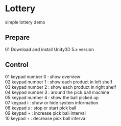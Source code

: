 # Lottery
simple lottery demo

## Prepare  
01 Download and install Unity3D 5.x version  

## Control  
01 keypad number 0 : show overview  
02 keypad number 1 : show each product in left shelf  
03 keypad number 2 : show each product in right shelf  
04 keypad number 3 : around the pick ball machine  
05 keypad number 4 : show the ball picked up  
07 keypad i : show or hide system information  
08 keypad s : stop or start pick ball  
09 keypad + : increase pick ball interval  
10 keypad + : decrease pick ball interva  
